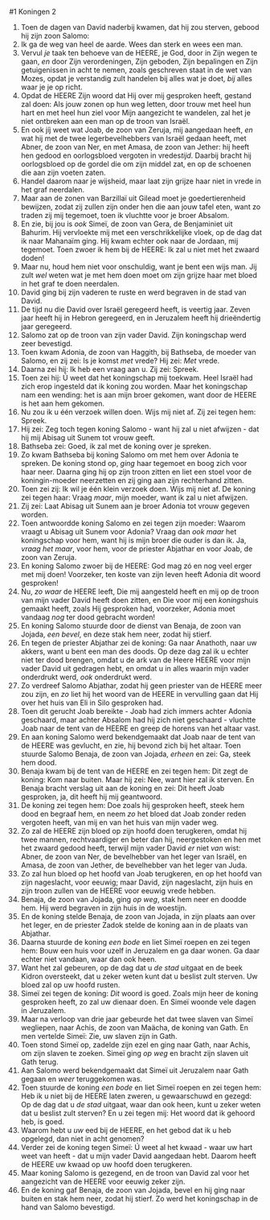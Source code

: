 #1 Koningen 2
1. Toen de dagen van David naderbij kwamen, dat hij zou sterven, gebood hij zijn zoon Salomo:
2. Ik ga de weg van heel de aarde. Wees dan sterk en wees een man.
3. Vervul *je* taak ten behoeve van de HEERE, je God, door in Zijn wegen te gaan, *en* door Zijn verordeningen, Zijn geboden, Zijn bepalingen en Zijn getuigenissen in acht te nemen, zoals geschreven staat in de wet van Mozes, opdat je verstandig zult handelen bij alles wat je doet, *bij* alles waar je je op richt.
4. Opdat de HEERE Zijn woord dat Hij over mij gesproken heeft, gestand zal doen: Als jouw zonen op hun weg letten, door trouw met heel hun hart en met heel hun ziel voor Mijn aangezicht te wandelen, zal het je niet ontbreken aan een man op de troon van Israël.
5. En ook jíj weet wat Joab, de zoon van Zeruja, mij aangedaan heeft, *en* wat hij met de twee legerbevelhebbers van Israël gedaan heeft, met Abner, de zoon van Ner, en met Amasa, de zoon van Jether: hij heeft hen gedood en oorlogsbloed vergoten in vredes*tijd*. Daarbij bracht hij oorlogsbloed op de gordel die om zijn middel zat, en op de schoenen die aan zijn voeten zaten.
6. Handel daarom naar je wijsheid, maar laat zijn grijze haar niet in vrede in het graf neerdalen.
7. Maar aan de zonen van Barzillaï uit Gilead moet je goedertierenheid bewijzen, zodat zij zullen zijn onder hen die aan jouw tafel eten, want zo traden zij mij tegemoet, toen ik vluchtte voor je broer Absalom.
8. En zie, bij jou is *ook* Simeï, de zoon van Gera, de Benjaminiet uit Bahurim. Hij vervloekte mij met een verschrikkelijke vloek, op de dag dat ik naar Mahanaïm ging. Hij kwam echter ook naar de Jordaan, mij tegemoet. Toen zwoer ik hem bij de HEERE: Ik zal u niet met het zwaard doden!
9. Maar nu, houd hem niet voor onschuldig, want je bent een wijs man. Jij zult *wel* weten wat je met hem doen moet om zijn grijze haar met bloed in het graf te doen neerdalen.
10. David ging bij zijn vaderen te ruste en werd begraven in de stad van David.
11. De tijd nu die David over Israël geregeerd heeft, is veertig jaar. Zeven jaar heeft hij in Hebron geregeerd, en in Jeruzalem heeft hij drieëndertig jaar geregeerd.
12. Salomo zat op de troon van zijn vader David. Zijn koningschap werd zeer bevestigd.
13. Toen kwam Adonia, de zoon van Haggith, bij Bathseba, de moeder van Salomo, en zij zei: Is je komst *met* vrede? Hij zei: *Met* vrede.
14. Daarna zei hij: Ik heb een vraag aan u. Zij zei: Spreek.
15. Toen zei hij: Ú weet dat het koningschap mij toekwam. Heel Israël had zich erop ingesteld dat ik koning zou worden. Maar het koningschap nam een wending: het is aan mijn broer gekomen, want door de HEERE is het aan hem gekomen.
16. Nu zou ik u één verzoek willen doen. Wijs mij niet af. Zij zei tegen hem: Spreek.
17. Hij zei: Zeg toch tegen koning Salomo - want hij zal u niet afwijzen - dat hij mij Abisag uit Sunem tot vrouw geeft.
18. Bathseba zei: Goed, ik zal met de koning over je spreken.
19. Zo kwam Bathseba bij koning Salomo om met hem over Adonia te spreken. De koning stond op, *ging* haar tegemoet en boog zich voor haar neer. Daarna ging hij op zijn troon zitten en liet een stoel voor de koningin-moeder neerzetten en zij ging aan zijn rechterhand zitten.
20. Toen zei zij: Ik wil je één klein verzoek doen. Wijs mij niet af. De koning zei tegen haar: Vraag *maar*, mijn moeder, want ik zal u niet afwijzen.
21. Zij zei: Laat Abisag uit Sunem aan je broer Adonia tot vrouw gegeven worden.
22. Toen antwoordde koning Salomo en zei tegen zijn moeder: Waarom vraagt u Abisag uit Sunem voor Adonia? Vraag dan *ook maar* het koningschap voor hem, want hij is mijn broer die ouder is dan ik. Ja, *vraag het maar*, voor hem, voor de priester Abjathar en voor Joab, de zoon van Zeruja.
23. En koning Salomo zwoer bij de HEERE: God mag zó en nog veel erger met mij doen! Voorzeker, ten koste van zijn leven heeft Adonia dit woord gesproken!
24. Nu, *zo waar* de HEERE leeft, Die mij aangesteld heeft en mij op de troon van mijn vader David heeft doen zitten, en Die voor mij een *konings*huis gemaakt heeft, zoals Hij gesproken had, voorzeker, Adonia moet vandaag *nog* ter dood gebracht worden!
25. En koning Salomo stuurde door de dienst van Benaja, de zoon van Jojada, *een bevel*, en deze stak hem neer, zodat hij stierf.
26. En tegen de priester Abjathar zei de koning: Ga naar Anathoth, naar uw akkers, want u bent een man des doods. Op deze dag zal ik u echter niet ter dood brengen, omdat u de ark van de Heere HEERE voor mijn vader David uit gedragen hebt, en omdat u in alles waarin mijn vader onderdrukt werd, *ook* onderdrukt werd.
27. Zo verdreef Salomo Abjathar, zodat hij geen priester van de HEERE meer zou zijn, en *zo* liet hij het woord van de HEERE in vervulling gaan dat Hij over het huis van Eli in Silo gesproken had.
28. Toen dit gerucht Joab bereikte - Joab had zich immers achter Adonia geschaard, maar achter Absalom had hij zich niet geschaard - vluchtte Joab naar de tent van de HEERE en greep de horens van het altaar vast.
29. En aan koning Salomo werd bekendgemaakt dat Joab naar de tent van de HEERE was gevlucht, en zie, hij bevond zich bij het altaar. Toen stuurde Salomo Benaja, de zoon van Jojada, *erheen* en zei: Ga, steek hem dood.
30. Benaja kwam bij de tent van de HEERE en zei tegen hem: Dit zegt de koning: Kom naar buiten. Maar hij zei: Nee, want hier zal ik sterven. En Benaja bracht verslag uit aan de koning en zei: Dit heeft Joab gesproken, ja, dit heeft hij mij geantwoord.
31. De koning zei tegen hem: Doe zoals hij gesproken heeft, steek hem dood en begraaf hem, en neem *zo* het bloed dat Joab zonder reden vergoten heeft, van mij en van het huis van mijn vader weg.
32. Zo zal de HEERE zijn bloed op zijn hoofd doen terugkeren, omdat hij twee mannen, rechtvaardiger en beter dan hij, neergestoken en hen met het zwaard gedood heeft, terwijl mijn vader David *er* niet *van* wist: Abner, de zoon van Ner, de bevelhebber van het leger van Israël, en Amasa, de zoon van Jether, de bevelhebber van het leger van Juda.
33. Zo zal hun bloed op het hoofd van Joab terugkeren, en op het hoofd van zijn nageslacht, voor eeuwig; maar David, zijn nageslacht, zijn huis en zijn troon zullen van de HEERE voor eeuwig vrede hebben.
34. Benaja, de zoon van Jojada, ging *op weg*, stak hem neer en doodde hem. Hij werd begraven in zijn huis in de woestijn.
35. En de koning stelde Benaja, de zoon van Jojada, in zijn plaats aan over het leger, en de priester Zadok stelde de koning aan in de plaats van Abjathar.
36. Daarna stuurde de koning *een bode* en liet Simeï roepen en zei tegen hem: Bouw een huis voor uzelf in Jeruzalem en ga daar wonen. Ga daar echter niet vandaan, waar dan ook heen.
37. Want het zal gebeuren, op de dag dat u *de stad* uitgaat en de beek Kidron oversteekt, dat u zeker weten kunt dat u beslist zult sterven. Uw bloed zal op uw hoofd rusten.
38. Simeï zei tegen de koning: *Dit* woord is goed. Zoals mijn heer de koning gesproken heeft, zo zal uw dienaar doen. En Simeï woonde vele dagen in Jeruzalem.
39. Maar na verloop van drie jaar gebeurde het dat twee slaven van Simeï wegliepen, naar Achis, de zoon van Maächa, de koning van Gath. En men vertelde Simeï: Zie, uw slaven zijn in Gath.
40. Toen stond Simeï op, zadelde zijn ezel en ging naar Gath, naar Achis, om zijn slaven te zoeken. Simeï ging *op weg* en bracht zijn slaven uit Gath terug.
41. Aan Salomo werd bekendgemaakt dat Simeï uit Jeruzalem naar Gath gegaan en *weer* teruggekomen was.
42. Toen stuurde de koning *een bode* en liet Simeï roepen en zei tegen hem: Heb ik u niet bij de HEERE laten zweren, u gewaarschuwd en gezegd: Op de dag dat u *de stad* uitgaat, waar dan ook heen, kunt u zeker weten dat u beslist zult sterven? En u zei tegen mij: Het woord dat ik gehoord heb, is goed.
43. Waarom hebt u *uw* eed bij de HEERE, en het gebod dat ik u heb opgelegd, dan niet in acht genomen?
44. Verder zei de koning tegen Simeï: Ú weet al het kwaad - waar uw hart weet van heeft - dat u mijn vader David aangedaan hebt. Daarom heeft de HEERE uw kwaad op uw hoofd doen terugkeren.
45. Maar koning Salomo is gezegend, en de troon van David zal voor het aangezicht van de HEERE voor eeuwig zeker zijn.
46. En de koning gaf Benaja, de zoon van Jojada, bevel en hij ging naar buiten en stak hem neer, zodat hij stierf. Zo werd het koningschap in de hand van Salomo bevestigd.
